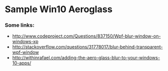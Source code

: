 # Sample Win10 Aeroglass

### Some links:

* http://www.codeproject.com/Questions/837150/Wpf-blur-window-on-windows-xp
* http://stackoverflow.com/questions/31778017/blur-behind-transparent-wpf-window
* http://withinrafael.com/adding-the-aero-glass-blur-to-your-windows-10-apps/
